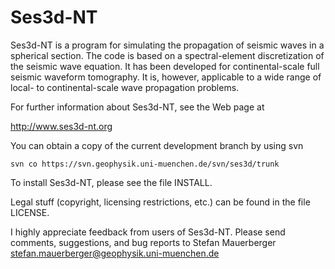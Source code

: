 Ses3d-NT
========

Ses3d-NT is a program for simulating the propagation of seismic waves in a
spherical section. The code is based on a spectral-element discretization
of the seismic wave equation. It has been developed for continental-scale full
seismic waveform tomography. It is, however, applicable to a wide range
of local- to continental-scale wave propagation problems.

For further information about Ses3d-NT, see the Web page at

<http://www.ses3d-nt.org>

You can obtain a copy of the current development branch by
using svn

    svn co https://svn.geophysik.uni-muenchen.de/svn/ses3d/trunk

To install Ses3d-NT, please see the file INSTALL.

Legal stuff (copyright, licensing restrictions, etc.) can be found in
the file LICENSE.

I highly appreciate feedback from users of Ses3d-NT. Please send comments,
suggestions, and bug reports to Stefan Mauerberger
<stefan.mauerberger@geophysik.uni-muenchen.de>

